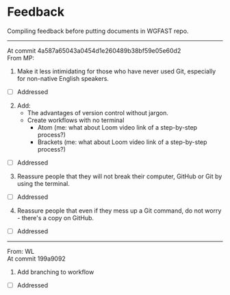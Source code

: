 # Feedback

Compiling feedback before putting documents in WGFAST repo.

<hr>

At commit 4a587a65043a0454d1e260489b38bf59e05e60d2  
From MP:
1. Make it less intimidating for those who have never used Git, especially for non-native English speakers.
- [ ] Addressed

2. Add:
    - The advantages of version control without jargon.
    - Create workflows with no terminal
      - Atom (me: what about Loom video link of a step-by-step process?)
      - Brackets (me: what about Loom video link of a step-by-step process?)
- [ ] Addressed

3. Reassure people that they will not break their computer, GitHub or Git by using the terminal.
- [ ] Addressed

4. Reassure people that even if they mess up a Git command, do not worry - there's a copy on GitHub.
- [ ] Addressed

<hr>

From: WL  
At commit 199a9092
1. Add branching to workflow
- [ ] Addressed
